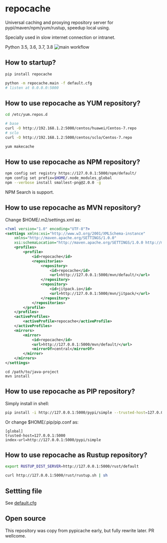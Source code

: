 # repocache
Universal caching and proxying repository server for pypi/maven/npm/yum/rustup, speedup local using.

Specially used in slow internet connection or intranet.

Python 3.5, 3.6, 3.7, 3.8 ![main workflow](https://github.com/pedia/repocache/actions/workflows/main.yml/badge.svg)

## How to startup?
```bash
pip install repocache

python -m repocache.main -f default.cfg
# listen at 0.0.0.0:5000
```

## How to use repocache as YUM repository?
```bash
cd /etc/yum.repos.d

# base
curl -O http://192.168.1.2:5000/centos/huawei/Centos-7.repo
# sclo
curl -O http://192.168.1.2:5000/centos/sclo/Centos-7.repo

yum makecache
```

## How to use repocache as NPM repository?
```bash
npm config set registry https://127.0.0.1:5000/npm/default/
npm config set prefix=$HOME/.node_modules_global
npm --verbose install smallest-png@2.0.0 -g
```

NPM Search is support.

## How to use repocache as MVN repository?

Change $HOME/.m2/settings.xml as:
```xml
<?xml version="1.0" encoding="UTF-8"?>
<settings xmlns:xsi="http://www.w3.org/2001/XMLSchema-instance"
    xmlns="http://maven.apache.org/SETTINGS/1.0.0"
    xsi:schemaLocation="http://maven.apache.org/SETTINGS/1.0.0 http://maven.apache.org/xsd/settings-1.0.0.xsd">
    <profiles>
        <profile>
            <id>repocache</id>
            <repositories>
                <repository>
                    <id>repocache</id>
                    <url>http://127.0.0.1:5000/mvn/default/</url>
                </repository>
                <repository>
                    <id>jitpack.io</id>
                    <url>http://127.0.0.1:5000/mvn/jitpack/</url>
                </repository>
            </repositories>
        </profile>
    </profiles>
    <activeProfiles>
        <activeProfile>repocache</activeProfile>
    </activeProfiles>
    <mirrors>
        <mirror>
            <id>repocache</id>
            <url>http://127.0.0.1:5000/mvn/default/</url>
            <mirrorOf>central</mirrorOf>
        </mirror>
    </mirrors>
</settings>
```

```shell
cd /path/to/java-project
mvn install
```



## How to use repocache as PIP repository?
Simply install in shell:
```bash
pip install -i http://127.0.0.1:5000/pypi/simple --trusted-host=127.0.0.1:5000 click==7.1.2
```

Or change $HOME/.pip/pip.conf as:
```
[global]
trusted-host=127.0.0.1:5000
index-url=http://127.0.0.1:5000/pypi/simple
```

## How to use repocache as Rustup repository?
```bash
export RUSTUP_DIST_SERVER=http://127.0.0.1:5000/rust/default

curl http://127.0.0.1:5000/rust/rustup.sh | sh
```


## Settting file
See [default.cfg](default.cfg)


## Open source
This repository was copy from pypicache early, but fully rewrite later.
PR wellcome.
